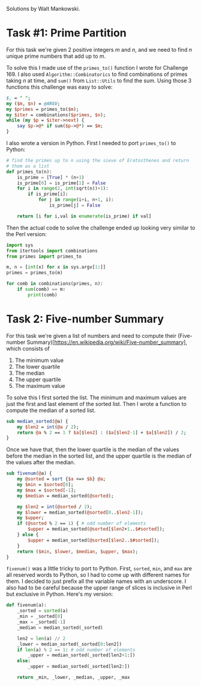 Solutions by Walt Mankowski.

# Task #1: Prime Partition

For this task we're given 2 positive integers _m_ and _n_, and we need to find _n_ unique prime numbers that add up to _m_.

To solve this I made use of the `primes_to()` function I wrote for Challenge 169. I also used `Algorithm::Combinatorics` to find combinations of primes taking _n_ at time, and `sum()` from `List::Utils` to find the sum. Using those 3 functions this challenge was easy to solve:

```perl
$, = " ";
my ($m, $n) = @ARGV;
my $primes = primes_to($m);
my $iter = combinations($primes, $n);
while (my $p = $iter->next) {
    say $p->@* if sum($p->@*) == $m;
}
```

I also wrote a version in Python. First I needed to port `primes_to()` to Python:

```python
# find the primes up to n using the sieve of Eratosthenes and return
# them as a list
def primes_to(n):
    is_prime = [True] * (n+1)
    is_prime[0] = is_prime[1] = False
    for i in range(2, int(sqrt(n))+1):
        if is_prime[i]:
            for j in range(i+i, n+1, i):
                is_prime[j] = False

    return [i for i,val in enumerate(is_prime) if val]
```

Then the actual code to solve the challenge ended up looking very similar to the Perl version:

```python
import sys
from itertools import combinations
from primes import primes_to

m, n = [int(x) for x in sys.argv[1:]]
primes = primes_to(m)

for comb in combinations(primes, n):
    if sum(comb) == m:
        print(comb)
```

# Task 2: Five-number Summary

For this task we're given a list of numbers and need to compute their (Five-number Summary)[https://en.wikipedia.org/wiki/Five-number_summary], which consists of

1. The minimum value
2. The lower quartile
3. The median
4. The upper quartile
5. The maximum value

To solve this I first sorted the list. The minimum and maximum values are just the first and last element of the sorted list. Then I wrote a function to compute the median of a sorted list.

```perl
sub median_sorted(@a) {
    my $len2 = int(@a / 2);
    return @a % 2 == 1 ? $a[$len2] : ($a[$len2-1] + $a[$len2]) / 2;
}
```
Once we have that, then the lower quartile is the median of the values before the median in the sorted list, and the upper quartile is the median of the values after the median.

```perl
sub fivenum(@a) {
    my @sorted = sort {$a <=> $b} @a;
    my $min = $sorted[0];
    my $max = $sorted[-1];
    my $median = median_sorted(@sorted);

    my $len2 = int(@sorted / 2);
    my $lower = median_sorted(@sorted[0..$len2-1]);
    my $upper;
    if (@sorted % 2 == 1) { # odd number of elements
        $upper = median_sorted(@sorted[$len2+1..$#sorted]);
    } else {
        $upper = median_sorted(@sorted[$len2..$#sorted]);
    }
    return ($min, $lower, $median, $upper, $max);
}
```

`fivenum()` was a little tricky to port to Python. First, `sorted`, `min`, and `max` are all reserved words to Python, so I had to come up with different names for them. I decided to just prefix all the variable names with an underscore. I also had to be careful because the upper range of slices is inclusive in Perl but exclusive in Python. Here's my version:

```python
def fivenum(a):
    _sorted = sorted(a)
    _min = _sorted[0]
    _max = _sorted[-1]
    _median = median_sorted(_sorted)

    len2 = len(a) // 2
    _lower = median_sorted(_sorted[0:len2])
    if len(a) % 2 == 1: # odd number of elements
        _upper = median_sorted(_sorted[len2+1:])
    else:
        _upper = median_sorted(_sorted[len2:])

    return _min, _lower, _median, _upper, _max
```
